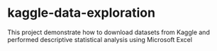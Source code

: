 # kaggle-data-exploration
This project demonstrate how to download datasets from Kaggle and performed descriptive statistical analysis using Microsoft Excel
